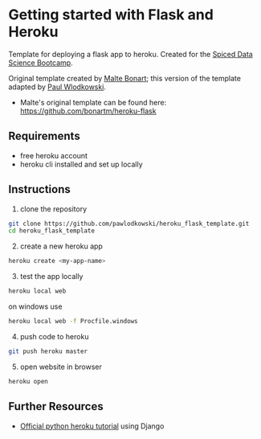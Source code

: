 # Getting started with Flask and Heroku

Template for deploying a flask app to heroku. Created for the [Spiced Data Science Bootcamp](https://www.spiced-academy.com/en/program/data-science).

Original template created by [Malte Bonart](https://github.com/bonartm); this version of the template adapted by [Paul Wlodkowski](https://github.com/pawlodkowski).

- Malte's original template can be found here: https://github.com/bonartm/heroku-flask


## Requirements

- free heroku account
- heroku cli installed and set up locally 

## Instructions

1. clone the repository

```bash
git clone https://github.com/pawlodkowski/heroku_flask_template.git
cd heroku_flask_template
```

2. create a new heroku app

```bash
heroku create <my-app-name>
```

3. test the app locally

```bash
heroku local web
```

on windows use 

```bash
heroku local web -f Procfile.windows
```

4. push code to heroku

```bash
git push heroku master
```

5. open website in browser

```bash
heroku open
```


## Further Resources

- [Official python heroku tutorial](https://devcenter.heroku.com/articles/getting-started-with-python) using Django
